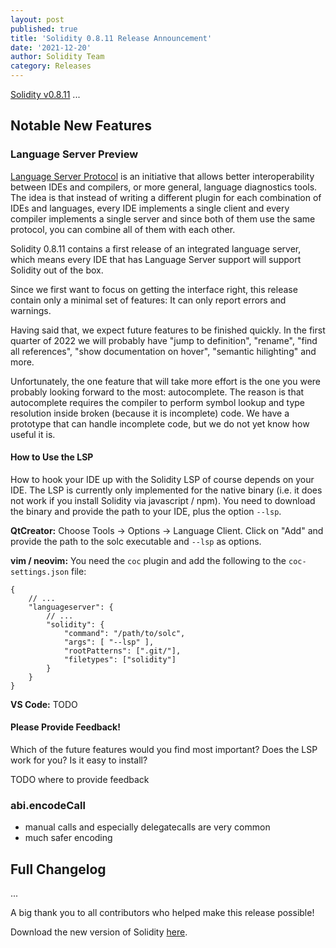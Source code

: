 ```yaml
---
layout: post
published: true
title: 'Solidity 0.8.11 Release Announcement'
date: '2021-12-20'
author: Solidity Team
category: Releases
---
```


[Solidity v0.8.11](https://github.com/ethereum/solidity/releases/tag/v0.8.11) ...

## Notable New Features

### Language Server Preview

[Language Server Protocol](https://microsoft.github.io/language-server-protocol/)
is an initiative that allows better interoperability between IDEs and
compilers, or more general, language diagnostics tools. The idea is that
instead of writing a different plugin for each combination of IDEs and
languages, every IDE implements a single client and every compiler implements
a single server and since both of them use the same protocol, you can combine
all of them with each other.

Solidity 0.8.11 contains a first release of an integrated language server,
which means every IDE that has Language Server support will support Solidity
out of the box.

Since we first want to focus on getting the interface right, this release
contain only a minimal set of features: It can only report errors and warnings.

Having said that, we expect future features to be finished quickly. In the first
quarter of 2022 we will probably have "jump to definition", "rename", "find all references",
"show documentation on hover", "semantic hilighting" and more.

Unfortunately, the one feature that will take more effort is the one you were
probably looking forward to the most: autocomplete. The reason is that
autocomplete requires the compiler to perform symbol lookup and type resolution
inside broken (because it is incomplete) code. We have a prototype that can handle
incomplete code, but we do not yet know how useful it is.

#### How to Use the LSP

How to hook your IDE up with the Solidity LSP of course depends on your IDE.
The LSP is currently only implemented for the native binary (i.e. it does not
work if you install Solidity via javascript / npm). You need to download
the binary and provide the path to your IDE, plus the option ``--lsp``.

**QtCreator:** Choose Tools -> Options -> Language Client. Click on "Add" and
provide the path to the solc executable and ``--lsp`` as options.

**vim / neovim:** You need the ``coc`` plugin and add the following to the
``coc-settings.json`` file:

```
{
    // ...
    "languageserver": {
        // ...
        "solidity": {
            "command": "/path/to/solc",
            "args": [ "--lsp" ],
            "rootPatterns": [".git/"],
            "filetypes": ["solidity"]
        }
    }
}
```

**VS Code:** TODO

#### Please Provide Feedback!

Which of the future features would you find most important?
Does the LSP work for you? Is it easy to install?

TODO where to provide feedback

### abi.encodeCall

- manual calls and especially delegatecalls are very common
- much safer encoding

## Full Changelog

...

A big thank you to all contributors who helped make this release possible!

Download the new version of Solidity [here](https://github.com/ethereum/solidity/releases/tag/v0.8.11).
